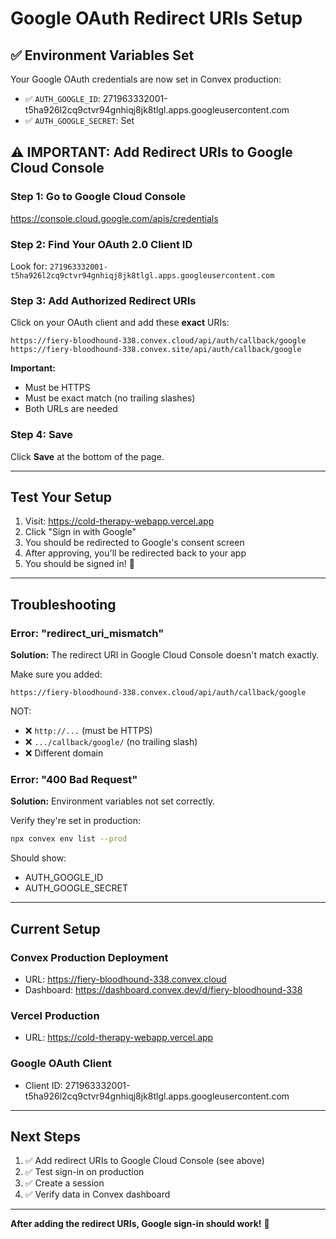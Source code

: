 # Google OAuth Redirect URIs Setup

## ✅ Environment Variables Set

Your Google OAuth credentials are now set in Convex production:
- ✅ `AUTH_GOOGLE_ID`: 271963332001-t5ha926l2cq9ctvr94gnhiqj8jk8tlgl.apps.googleusercontent.com
- ✅ `AUTH_GOOGLE_SECRET`: Set

## ⚠️ IMPORTANT: Add Redirect URIs to Google Cloud Console

### **Step 1: Go to Google Cloud Console**

https://console.cloud.google.com/apis/credentials

### **Step 2: Find Your OAuth 2.0 Client ID**

Look for: `271963332001-t5ha926l2cq9ctvr94gnhiqj8jk8tlgl.apps.googleusercontent.com`

### **Step 3: Add Authorized Redirect URIs**

Click on your OAuth client and add these **exact** URIs:

```
https://fiery-bloodhound-338.convex.cloud/api/auth/callback/google
https://fiery-bloodhound-338.convex.site/api/auth/callback/google
```

**Important:** 
- Must be HTTPS
- Must be exact match (no trailing slashes)
- Both URLs are needed

### **Step 4: Save**

Click **Save** at the bottom of the page.

---

## Test Your Setup

1. Visit: https://cold-therapy-webapp.vercel.app
2. Click "Sign in with Google"
3. You should be redirected to Google's consent screen
4. After approving, you'll be redirected back to your app
5. You should be signed in! 🎉

---

## Troubleshooting

### **Error: "redirect_uri_mismatch"**

**Solution:** The redirect URI in Google Cloud Console doesn't match exactly.

Make sure you added:
```
https://fiery-bloodhound-338.convex.cloud/api/auth/callback/google
```

NOT:
- ❌ `http://...` (must be HTTPS)
- ❌ `.../callback/google/` (no trailing slash)
- ❌ Different domain

### **Error: "400 Bad Request"**

**Solution:** Environment variables not set correctly.

Verify they're set in production:
```bash
npx convex env list --prod
```

Should show:
- AUTH_GOOGLE_ID
- AUTH_GOOGLE_SECRET

---

## Current Setup

### **Convex Production Deployment**
- URL: https://fiery-bloodhound-338.convex.cloud
- Dashboard: https://dashboard.convex.dev/d/fiery-bloodhound-338

### **Vercel Production**
- URL: https://cold-therapy-webapp.vercel.app

### **Google OAuth Client**
- Client ID: 271963332001-t5ha926l2cq9ctvr94gnhiqj8jk8tlgl.apps.googleusercontent.com

---

## Next Steps

1. ✅ Add redirect URIs to Google Cloud Console (see above)
2. ✅ Test sign-in on production
3. ✅ Create a session
4. ✅ Verify data in Convex dashboard

---

**After adding the redirect URIs, Google sign-in should work!** 🚀
